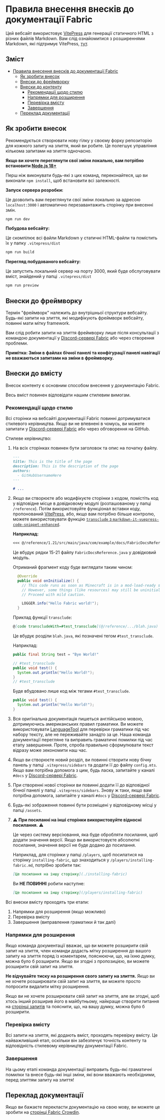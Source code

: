 # Правила внесення внесків до документації Fabric

Цей вебсайт використовує [VitePress](https://vitepress.dev/) для генерації статичного HTML з різних файлів Markdown. Вам слід ознайомитися з розширеннями Markdown, які підтримує VitePress, [тут](https://vitepress.dev/guide/markdown#features).

## Зміст

- [Правила внесення внесків до документації Fabric](#fabric-documentation-contribution-guidelines)
  - [Як зробити внесок](#how-to-contribute)
  - [Внески до фреймворку](#contributing-framework)
  - [Внески до контенту](#contributing-content)
    - [Рекомендації щодо стилю](#style-guidelines)
    - [Напрямки для розширення](#guidance-for-expansion)
    - [Перевірка вмісту](#content-verification)
    - [Завершення](#cleanup)
  - [Переклад документації](#translating-documentation)

## Як зробити внесок

Рекомендується створювати нову гілку у своєму форку репозиторію для кожного запиту на злиття, який ви робите. Це полегшує управління кількома запитами на злиття одночасно.

**Якщо ви хочете переглянути свої зміни локально, вам потрібно встановити [Node.js 18+](https://nodejs.org/en/)**

Перш ніж виконувати будь-які з цих команд, переконайтеся, що ви виконали `npm install`, щоб встановити всі залежності.

**Запуск сервера розробки:**

Це дозволить вам переглянути свої зміни локально за адресою `localhost:3000` і автоматично перезавантажить сторінку при внесенні змін.

```sh
npm run dev
```

**Побудова вебсайту:**

Це скомпілює всі файли Markdown у статичні HTML-файли та помістить їх у папку `.vitepress/dist`

```sh
npm run build
```

**Перегляд побудованого вебсайту:**

Це запустить локальний сервер на порту 3000, який буде обслуговувати вміст, знайдений у папці `.vitepress/dist`

```sh
npm run preview
```

## Внески до фреймворку

Термін "фреймворк" належить до внутрішньої структури вебсайту. Будь-які запити на злиття, які модифікують фреймворк вебсайту, повинні мати мітку framework.

Вам слід робити запити на злиття фреймворку лише після консультації з командою документації у [Discord-сервері Fabric](https://discord.gg/v6v4pMv) або через створення проблеми.

**Примітка: Зміни в файлах бічної панелі та конфігурації панелі навігації не вважаються запитами на зміни в фреймворку.**

## Внески до вмісту

Внесок контенту є основним способом внесення у документацію Fabric.

Весь вміст повинен відповідати нашим стилевим вимогам.

### Рекомендації щодо стилю

Всі сторінки на вебсайті документації Fabric повинні дотримуватися стилевого керівництва. Якщо ви не впевнені в чомусь, ви можете запитати у [Discord-сервері Fabric](https://discord.gg/v6v4pMv) або через обговорення на GitHub.

Стилеве керівництво:

1. На всіх сторінках повинен бути заголовок та опис на початку файлу.

   ```md
   ---
   title: This is the title of the page
   description: This is the description of the page
   authors:
     - GitHubUsernameHere
   ---

   # ...
   ```

2. Якщо ви створюєте або модифікуєте сторінки з кодом, помістіть код у відповідне місце в довідковому модулі (розташованому у папці `/reference`). Потім використовуйте функціонал вставки коду, пропонований [VitePress](https://vitepress.dev/guide/markdown#import-code-snippets), або, якщо вам потрібно більше контролю, можете використовувати функцію [`transclude` з `markdown-it-vuepress-code-snippet-enhanced`](https://github.com/fabioaanthony/markdown-it-vuepress-code-snippet-enhanced).

   **Наприклад:**

   ```md
   <<< @/reference/1.21/src/main/java/com/example/docs/FabricDocsReference.java{15-21 java}
   ```

   Це вбудує рядки 15-21 файлу `FabricDocsReference.java` у довідковий модуль.

   Отриманий фрагмент коду буде виглядати таким чином:

   ```java
     @Override
     public void onInitialize() {
       // This code runs as soon as Minecraft is in a mod-load-ready state.
       // However, some things (like resources) may still be uninitialized.
       // Proceed with mild caution.

       LOGGER.info("Hello Fabric world!");
     }
   ```

   Приклад функції `transclude`:

   ```md
   @[code transcludeWith=#test_transclude](@/reference/.../blah.java)
   ```

   Це вбудує розділи `blah.java`, які позначені тегом `#test_transclude`.

   Наприклад:

   ```java
   public final String test = "Bye World!"

   // #test_transclude
   public void test() {
     System.out.println("Hello World!");
   }
   // #test_transclude
   ```

   Буде вбудовано лише код між тегами `#test_transclude`.

   ```java
   public void test() {
     System.out.println("Hello World!");
   }
   ```

3. Вся оригінальна документація пишеться англійською мовою, дотримуючись американських правил граматики. Ви можете використовувати [LanguageTool](https://languagetool.org/) для перевірки граматики під час набору тексту, але не переживайте занадто за це. Наша команда документації перегляне та виправить граматичні помилки під час етапу завершення. Проте, спроба правильно сформулювати текст відразу може зекономити наш час.

4. Якщо ви створюєте новий розділ, ви повинні створити нову бічну панель у папці `.vitepress/sidebars` та додати її до файлу `config.mts`. Якщо вам потрібна допомога з цим, будь ласка, запитайте у каналі `#docs` у [Discord-сервері Fabric](https://discord.gg/v6v4pMv).

5. При створенні нової сторінки ви повинні додати її до відповідної бічної панелі у папці `.vitepress/sidebars`. Знову ж таки, якщо вам потрібна допомога, запитайте у каналі `#docs` у [Discord-сервері Fabric](https://discord.gg/v6v4pMv).

6. Будь-які зображення повинні бути розміщені у відповідному місці у папці `/assets`.

7. ⚠️ **При посиланні на інші сторінки використовуйте відносні посилання.** ⚠️

   Це через систему версіювання, яка буде обробляти посилання, щоб додати значення версії. Якщо ви використовуєте абсолютні посилання, значення версії не буде додано до посилання.

   Наприклад, для сторінки у папці `/players`, щоб посилатися на сторінку `installing-fabric`, що знаходиться у `/players/installing-fabric.md`, потрібно зробити так:

   ```md
   [Це посилання на іншу сторінку](./installing-fabric)
   ```

   Ви **НЕ ПОВИННІ** робити наступне:

   ```md
   [Це посилання на іншу сторінку](/players/installing-fabric)
   ```

Всі внески вмісту проходять три етапи:

1. Напрямки для розширення (якщо можливо)
2. Перевірка вмісту
3. Завершення (виправлення граматики й так далі)

### Напрямки для розширення

Якщо команда документації вважає, що ви можете розширити свій запит на злиття, член команди додасть мітку розширення до вашого запиту на злиття поряд із коментарем, пояснюючи, що, на їхню думку, можна було б розширити. Якщо ви згодні з пропозицією, ви можете розширити свій запит на злиття.

**Не відчувайте тиску на розширення свого запиту на злиття.** Якщо ви не хочете розширювати свій запит на злиття, ви можете просто попросити видалити мітку розширення.

Якщо ви не хочете розширювати свій запит на злиття, але ви згодні, щоб хтось інший розширив його в майбутньому, найкраще створити питання на [сторінці запитів](https://github.com/FabricMC/fabric-docs/issues) та пояснити, що, на вашу думку, можна було б розширити.

### Перевірка вмісту

Всі запити на злиття, які додають вміст, проходять перевірку вмісту. Це найважливіший етап, оскільки він забезпечує точність контенту та відповідність стилевому керівництву документації Fabric.

### Завершення

На цьому етапі команда документації виправить будь-які граматичні помилки та внесе будь-які інші зміни, які вони вважають необхідними, перед злиттям запиту на злиття!

## Переклад документації

Якщо ви бажаєте перекласти документацію на свою мову, ви можете це зробити на [сторінці Fabric Crowdin](https://crowdin.com/project/fabricmc).
